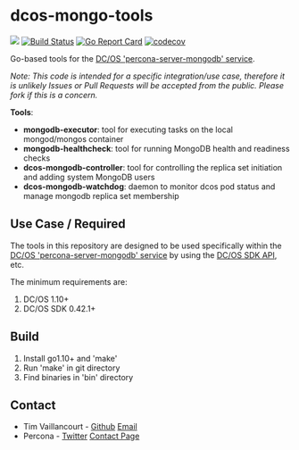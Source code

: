 # dcos-mongo-tools

[![](https://godoc.org/github.com/percona/dcos-mongo-tools?status.svg)](http://godoc.org/github.com/percona/dcos-mongo-tools)
[![Build Status](https://travis-ci.org/percona/dcos-mongo-tools.svg?branch=master)](https://travis-ci.org/percona/dcos-mongo-tools)
[![Go Report Card](https://goreportcard.com/badge/github.com/percona/dcos-mongo-tools)](https://goreportcard.com/report/github.com/percona/dcos-mongo-tools)
[![codecov](https://codecov.io/gh/percona/dcos-mongo-tools/branch/master/graph/badge.svg)](https://codecov.io/gh/percona/dcos-mongo-tools)

Go-based tools for the [DC/OS 'percona-server-mongodb' service](https://docs.mesosphere.com/services/percona-server-mongodb/).

*Note: This code is intended for a specific integration/use case, therefore it is unlikely Issues or Pull Requests will be accepted from the public. Please fork if this is a concern.*

**Tools**:
- **mongodb-executor**: tool for executing tasks on the local mongod/mongos container
- **mongodb-healthcheck**: tool for running MongoDB health and readiness checks
- **dcos-mongodb-controller**: tool for controlling the replica set initiation and adding system MongoDB users
- **dcos-mongodb-watchdog**: daemon to monitor dcos pod status and manage mongodb replica set membership

## Use Case / Required
The tools in this repository are designed to be used specifically within the [DC/OS 'percona-server-mongodb' service](https://docs.mesosphere.com/services/percona-server-mongodb/) by using the [DC/OS SDK API](https://mesosphere.github.io/dcos-commons/reference/swagger-api/), etc.

The minimum requirements are:
1. DC/OS 1.10+
2. DC/OS SDK 0.42.1+

## Build
1. Install go1.10+ and 'make'
2. Run 'make' in git directory
3. Find binaries in 'bin' directory

## Contact
- Tim Vaillancourt - [Github](https://github.com/timvaillancourt) [Email](mailto:tim.vaillancourt@percona.com)
- Percona - [Twitter](https://twitter.com/Percona) [Contact Page](https://www.percona.com/about-percona/contact)
